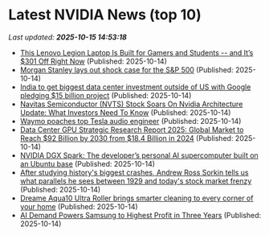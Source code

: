 # Latest NVIDIA News (top 10)
_Last updated: **2025-10-15 14:53:18**_

- [This Lenovo Legion Laptop Is Built for Gamers and Students -- and It’s $301 Off Right Now](https://www.cnet.com/deals/this-lenovo-legion-laptop-is-built-for-gamers-and-students-and-its-301-off-right-now/) (Published: 2025-10-14)
- [Morgan Stanley lays out shock case for the S&P 500](https://www.thestreet.com/investing/morgan-stanley-lays-out-shock-case-for-the-sp-500) (Published: 2025-10-14)
- [India to get biggest data center investment outside of US with Google pledging $15 billion project](https://www.techradar.com/pro/security/india-to-get-biggest-data-center-investment-outside-of-us-with-google-pledging-usd15-billion-project) (Published: 2025-10-14)
- [Navitas Semiconductor (NVTS) Stock Soars On Nvidia Architecture Update: What Investors Need To Know](https://biztoc.com/x/730a02c829022b7b) (Published: 2025-10-14)
- [Waymo poaches top Tesla audio engineer](http://electrek.co/2025/10/14/waymo-poaches-top-tesla-audio-engineer/) (Published: 2025-10-14)
- [Data Center GPU Strategic Research Report 2025: Global Market to Reach $92 Billion by 2030 from $18.4 Billion in 2024](https://www.globenewswire.com/news-release/2025/10/14/3166424/28124/en/Data-Center-GPU-Strategic-Research-Report-2025-Global-Market-to-Reach-92-Billion-by-2030-from-18-4-Billion-in-2024.html) (Published: 2025-10-14)
- [NVIDIA DGX Spark: The developer’s personal AI supercomputer built on an Ubuntu base](https://canonical.com/blog/nvidia-dgx-spark-ubuntu-base) (Published: 2025-10-14)
- [After studying history's biggest crashes, Andrew Ross Sorkin tells us what parallels he sees between 1929 and today's stock market frenzy](https://www.businessinsider.com/stock-market-bubble-andrew-ross-sorkin-1929-crash-book-ai-2025-10) (Published: 2025-10-14)
- [Dreame Aqua10 Ultra Roller brings smarter cleaning to every corner of your home](https://www.androidpolice.com/dreame-aqua-10-ultra-roller-brings-smarter-cleaning-to-every-corner-of-your-home/) (Published: 2025-10-14)
- [AI Demand Powers Samsung to Highest Profit in Three Years](https://www.androidheadlines.com/2025/10/ai-demand-powers-samsung-to-highest-profit-in-three-years.html) (Published: 2025-10-14)
